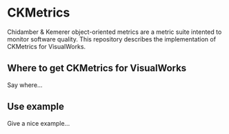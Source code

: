 # CKMetrics

Chidamber & Kemerer object-oriented metrics are a metric suite intented to monitor software quality. This repository describes the implementation of CKMetrics for VisualWorks. 

## Where to get CKMetrics for VisualWorks

Say where...

## Use example

Give a nice example...

